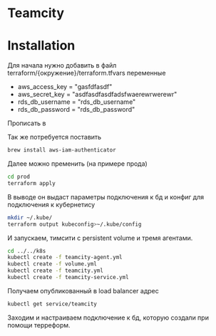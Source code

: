 # Teamcity

# Installation

Для начала нужно добавить в файл terraform/{окружение}/terraform.tfvars 
переменные 
- aws_access_key  = "gasfdfasdf"
- aws_secret_key  = "asdfasdfasdfadsfwaerewrwerewr"
- rds_db_username = "rds_db_username"
- rds_db_password = "rds_db_password"

Прописать в 

Так же потребуется поставить
```sh
brew install aws-iam-authenticator
```

Далее можно пременить (на примере прода)
```sh
cd prod
terraform apply
```

В выводе он выдаст параметры подключения к бд и конфиг для подключения к кубернетису
```sh
mkdir ~/.kube/
terraform output kubeconfig>~/.kube/config
```

И запускаем, тимсити с persistent volume и тремя агентами. 
```sh
cd ../../k8s
kubectl create -f teamcity-agent.yml
kubectl create -f volume.yml
kubectl create -f teamcity.yml
kubectl create -f teamcity-service.yml
```
Получаем опубликованный в load balancer адрес
```sh
kubectl get service/teamcity
```

Заходим и настраиваем подключение к бд, которую создали при помощи терреформ. 